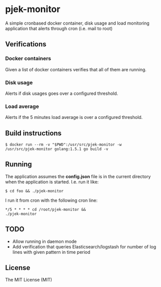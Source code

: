 # pjek-monitor

A simple cronbased docker container, disk usage and load monitoring application that alerts through 
cron (i.e. mail to root)

## Verifications

### Docker containers

Given a list of docker containers verifies that all of them are running.

### Disk usage

Alerts if disk usages goes over a configured threshold.

### Load average

Alerts if the 5 minutes load average is over a configured threshold.


## Build instructions

<code>$ docker run --rm -v "$PWD":/usr/src/pjek-monitor -w /usr/src/pjek-monitor golang:1.5.1 go build -v</code>


## Running

The application assumes the **config.json** file is in the current directory when the application is started. I.e.
run it like:

<code>$ cd foo && ./pjek-monitor</code>

I run it from cron with the following cron line:

<code>*/5 *  *   *   *     cd /root/pjek-monitor && ./pjek-monitor</code>

## TODO

* Allow running in daemon mode
* Add verification that queries Elasticsearch/logstash for number of log lines with given pattern in time period

## License

The MIT License (MIT)


